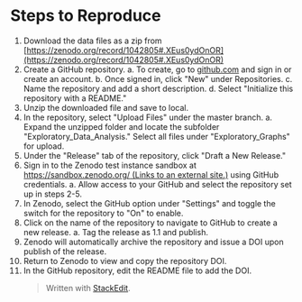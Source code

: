 ﻿# Steps to Reproduce
1. Download the data files as a zip from [https://zenodo.org/record/1042805#.XEus0ydOnOR](https://zenodo.org/record/1042805#.XEus0ydOnOR)
2. Create a GitHub repository.
	a. To create, go to [github.com](https://github.com) and sign in or create an account. 
	b. Once signed in, click "New" under Repositories.
	c. Name the repository and add a short description.
	d. Select "Initialize this repository with a README."
3. Unzip the downloaded file and save to local.
4. In the repository, select "Upload Files" under the master branch.
	a. Expand the unzipped folder and locate the subfolder "Exploratory_Data_Analysis." Select all files under "Exploratory_Graphs" for upload.
5. Under the "Release" tab of the repository, click "Draft a New Release." 
6. Sign in to the Zenodo test instance sandbox at [https://sandbox.zenodo.org/ (Links to an external site.)](https://sandbox.zenodo.org/) using GitHub credentials. 
	a. Allow access to your GitHub and select the repository set up in steps 2-5.
7. In Zenodo, select the GitHub option under "Settings" and toggle the switch for the repository to "On" to enable. 
8. Click on the name of the repository to navigate to GitHub to create a new release.
	a. Tag the release as 1.1 and publish.
9. Zenodo will automatically archive the repository and issue a DOI upon publish of the release. 
10. Return to Zenodo to view and copy the repository DOI. 
11. In the GitHub repository, edit the README file to add the DOI. 
	> Written with [StackEdit](https://stackedit.io/).
